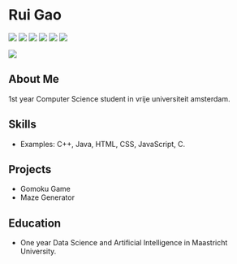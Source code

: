 # Rui Gao

[![](https://upload.wikimedia.org/wikipedia/commons/thumb/1/18/ISO_C%2B%2B_Logo.svg/1822px-ISO_C%2B%2B_Logo.svg.png)](#) [![](https://brandslogos.com/wp-content/uploads/images/large/java-logo-1.png)](#) [![](https://www.freeiconspng.com/thumbs/html5-icon/html5-icon-1.png)](#) [![](https://toppng.com/uploads/preview/html-css-js-icons-11563328364gmstz4ubs9.png)](#) [![](https://toppng.com/uploads/preview/c-programming-icon-c-programming-language-logo-11562945679duaxtn3yq0.png)](#) [![](https://www.freepnglogos.com/uploads/javascript-png/javascript-logo-transparent-logo-javascript-images-3.png)](#)

![](https://komarev.com/ghpvc/?username=RuiGAO512)

## About Me

1st year Computer Science student in vrije universiteit amsterdam.

## Skills

- Examples: C++, Java, HTML, CSS, JavaScript, C.

## Projects

- Gomoku Game
- Maze Generator

## Education

- One year Data Science and Artificial Intelligence in Maastricht University.

